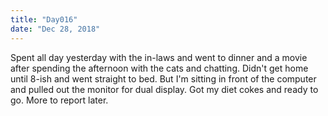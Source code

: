 ```yaml
---
title: "Day016"
date: "Dec 28, 2018"
---
```

Spent all day yesterday with the in-laws and went to dinner and a movie after spending the afternoon with the cats and chatting. Didn't get home until 8-ish and went straight to bed. But I'm sitting in front of the computer and pulled out the monitor for dual display. Got my diet cokes and ready to go. More to report later.


